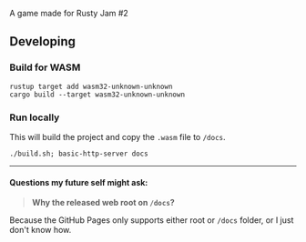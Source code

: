 A game made for Rusty Jam #2

## Developing

### Build for WASM

```
rustup target add wasm32-unknown-unknown
cargo build --target wasm32-unknown-unknown
```

### Run locally

This will build the project and copy the `.wasm` file to `/docs`.

```
./build.sh; basic-http-server docs
```

---

#### Questions my future self might ask:

> **Why the released web root on `/docs`?**

Because the GitHub Pages only supports either root or `/docs` folder, or I just don't know how.
